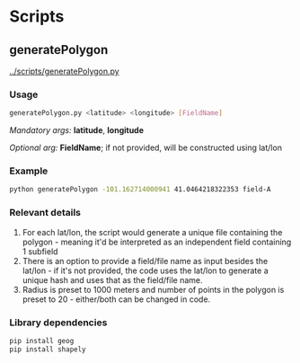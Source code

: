 # Scripts

## generatePolygon

[../scripts/generatePolygon.py](../scripts/generatePolygon.py)

### Usage

```bash
generatePolygon.py <latitude> <longitude> [FieldName]
```

_Mandatory args:_ **latitude**, **longitude**

_Optional arg:_ **FieldName**; if not provided, will be constructed using lat/lon

### Example

```bash
python generatePolygon -101.162714000941 41.0464218322353 field-A
```

### Relevant details

1. For each lat/lon, the script would generate a unique file containing the polygon - meaning it'd be interpreted as an independent field containing 1 subfield
2. There is an option to provide a field/file name as input besides the lat/lon - if it's not provided, the code uses the lat/lon to generate a unique hash and uses that as the field/file name.
3. Radius is preset to 1000 meters and number of points in the polygon is preset to 20 - either/both can be changed in code.

### Library dependencies

```bash
pip install geog
pip install shapely
```
